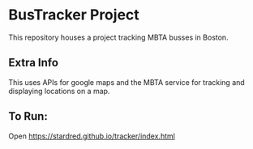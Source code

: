 # BusTracker Project

This repository houses a project tracking MBTA busses in Boston.

## Extra Info

This uses APIs for google maps and the MBTA service for tracking and displaying locations on a map.

## To Run:

Open https://stardred.github.io/tracker/index.html
